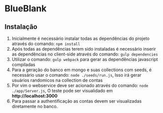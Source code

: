 # BlueBlank

Instalação
----------
1. Inicialmente é necessário instalar todas as dependências do projeto através do comando: `npm install`
2. Após todas as dependências terem sido instaladas é necessário inserir as dependências no client-side através do comando: `gulp dependencies`
3. Utilizar o comando: `gulp webpack` para gerar as dependências javascript compiladas
4. Para a geração do banco em mongo e suas collections com seeds, é necessário usar o comando: `node ./seeds/run.js`, Isso irá gerar usuários randomicos na collection de contas
5. Por vim o webservice deve ser acionado através do comando: `node ./app/Server.js`, O teste pode ser visualidado em **http://localhost:3000**
6. Para passar a authentificação as contas devem ser visualizadas diretamente no banco.
